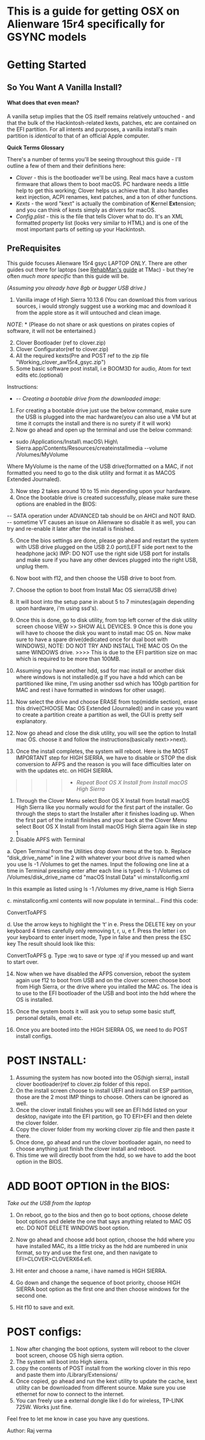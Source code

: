 # This is a guide for getting OSX on Alienware 15r4 specifically for GSYNC models

# Getting Started

## So You Want A Vanilla Install?

#### What does that even mean?

A vanilla setup implies that the OS itself remains relatively untouched - and that the bulk of the Hackintosh-related kexts, patches, etc are contained on the EFI partition. For all intents and purposes, a vanilla install's main partition is _identical_ to that of an official Apple computer.

**Quick Terms Glossary**

There's a number of terms you'll be seeing throughout this guide - I'll outline a few of them and their definitions here:

* _Clover_ - this is the bootloader we'll be using.  Real macs have a custom firmware that allows them to boot macOS.  PC hardware needs a little help to get this working; Clover helps us achieve that.  It also handles kext injection, ACPI renames, kext patches, and a ton of other functions.
* _Kexts_ - the word "kext" is actually the combination of **K**ernel **Ext**ension; and you can think of kexts simply as drivers for macOS.
* _Config.plist_ - this is the file that tells Clover what to do.  It's an XML formatted property list \(looks very similar to HTML\) and is one of the most important parts of setting up your Hackintosh.


## PreRequisites

This guide focuses Alienware 15r4 gsyc LAPTOP _ONLY_. There are other guides out there for laptops \(see [RehabMan's guide](https://www.tonymacx86.com/threads/guide-booting-the-os-x-installer-on-laptops-with-clover.148093/) at TMac\) - but they're often _much more specific_ than this guide will be.


_(Assuming you already have 8gb or bugger USB drive.)_

1. Vanilla image of High Sierra 10.13.6 (You can download this from various sources, i would strongly suggest use a working mac and download it from
the apple store as it will untouched and clean image.

_NOTE_: * (Please do not share or ask questions on pirates copies of software, it will not be entertained.)

2. Clover Bootloader (ref to clover.zip)
3. Clover Configurator(ref to clover.zip)
4. All the required kexts(Pre and POST ref to the zip file "Working_clover_aw15r4_gsyc.zip")
5. Some basic software post install, i.e BOOM3D for audio, Atom for text edits etc.(optional)


Instructions:

* -- _Creating a bootable drive from the downloaded image_:

1. For creating a bootable drive just use the below command, make sure the USB is plugged into the mac hardware(you can also use a VM but at time it corrupts the install and there is no surety if it will work)
2. Now go ahead and open up the terminal and use the below command:

* sudo /Applications/Install\ macOS\ High\ Sierra.app/Contents/Resources/createinstallmedia --volume /Volumes/MyVolume

Where MyVolume is the name of the USB drive(formatted on a MAC, if not formatted you need to go to the disk utility and format it as MACOS Extended Journaled).

3. Now step 2 takes around 10 to 15 min depending upon your hardware.
4. Once the bootable drive is created successfully, please make sure these options are enabled in the BIOS:

  -- SATA operation under ADVANCED tab should be on AHCI and NOT RAID.
  -- sometime VT causes an issue on Alienware so disable it as well, you can try and re-enable it later after the install is finished.

5. Once the bios settings are done, please go ahead and restart the system with USB drive plugged on the USB 2.0 port(LEFT side port next to the headphone jack) IMP: DO NOT use the right side USB port for installs and make sure if you have any other devices plugged into the right USB, unplug them.

5. Now boot with f12, and then choose the USB drive to boot from.
6. Choose the option to boot from Install Mac OS sierra(USB drive)
7. It will boot into the setup pane in about 5 to 7 minutes(again depending upon hardware, i'm using ssd's).
8. Once this is done, go to disk utility, from top left corner of the disk utility screen choose VIEW >> SHOW ALL DEVICES.
9 Once this is done you will have to choose the disk you want to install mac OS on. Now make sure to have a spare drive(dedicated once for dual boot with WINDOWS), NOTE: DO NOT TRY AND INSTALL THE MAC OS On the same WINDOWS drive. >>>> This is due to the EFI partition size on mac which is required to be more than 100MB.
10. Assuming you have another hdd, ssd for mac install or another disk where windows is not installed(e.g If you have a hdd which can be partitioned like mine, I'm using another ssd which has 100gb partition for MAC and rest i have formatted in windows for other usage).
11. Now select the drive and choose ERASE from top(middle section), erase this drive(CHOOSE Mac OS Extended (Journaled)) and in case you want to create a partition create a partition as well, the GUI is pretty self explanatory.
12. Now go ahead and close the disk utility, you will see the option to Install mac OS. choose it and follow the instructions(basically next>>next).
13. Once the install completes, the system will reboot. Here is the MOST IMPORTANT step for HIGH SIERRA, we have to disable or STOP the disk conversion to AFPS and the reason is you will face difficulties later on with the updates etc. on HIGH SIERRA.

>>>> * _Repeat Boot OS X Install from Install macOS High Sierra_

1. Through the Clover Menu select Boot OS X Install from Install macOS High Sierra like you normally would for the first part of the installer.
Go through the steps to start the Installer after it finishes loading up.
When the first part of the install finishes and your back at the Clover Menu select Boot OS X Install from Install macOS High Sierra again like in step 1
2. Disable APFS with Terminal

a. Open Terminal from the Utilities drop down menu at the top.
b. Replace “disk_drive_name” in line 2 with whatever your boot drive is named when you use ls -1 /Volumes to get the names. Input the following one line at a time in Terminal pressing enter after each line is typed:
      ls -1 /Volumes
      cd /Volumes/disk_drive_name
      cd "macOS Install Data"
      vi minstallconfig.xml

In this example as listed using ls -1 /Volumes my drive_name is High Sierra

c. minstallconfig.xml contents will now populate in terminal…
Find this code:

<key>ConvertToAPFS</key>
    <true/>

d. Use the arrow keys to highlight the ‘t‘ in
e. Press the DELETE key on your keyboard 4 times carefully only removing t, r, u, e
f. Press the letter i on your keyboard to enter insert mode, Type in false and then press the ESC key
  The result should look like this:

  <key>ConvertToAPFS</key>
      <false/>
g. Type :wq to save or type :q! if you messed up and want to start over.


14. Now when we have disabled the AFPS conversion, reboot the system again use f12 to boot from USB and on the clover screen choose boot from High Sierra, or the drive where you intalled the MAC os. The idea is to use to the EFI bootloader of the USB and boot into the hdd where the OS is installed.

15. Once the system boots it will ask you to setup some basic stuff, personal details, email etc.
16. Once you are booted into the HIGH SIERRA OS, we need to do POST install configs.


POST INSTALL:
============

1. Assuming the system has now booted into the OS(high sierra), install clover bootloader(ref to clover.zip folder of this repo).
2. On the install screen choose to install UEFI and install on ESP partition, those are the 2 most IMP things to choose. Others can be ignored as well.
3. Once the clover install finishes you will see an EFI hdd listed on your desktop, navigate into the EFI partition, go TO EFI>EFI and then delete the clover folder.
4. Copy the clover folder from my working clover zip file and then paste it there.
5. Once done, go ahead and run the clover bootloader again, no need to choose anything just finish the clover install and reboot.
6. This time we will directly boot from the hdd, so we have to add the boot option in the BIOS.

ADD BOOT OPTION in the BIOS:
===========================

_Take out the USB from the laptop_

1. On reboot, go to the bios and then go to boot options, choose delete boot options and delete the one that says anything related to MAC OS etc. DO NOT DELETE WINDOWS boot option.

2. Now go ahead and choose add boot option, choose the hdd where you have installed MAC, its a little tricky as the hdd are numbered in unix format, so try and use the first one, and then navigate to EFI>CLOVER>CLOVERX64.efi.
3. Hit enter and choose a name, i have named is HIGH SIERRA.
4. Go down and change the sequence of boot priority, choose HIGH SIERRA boot option as the first one and then choose windows for the second one.
5. Hit f10 to save and exit.


POST configs:
============

1. Now after changing the boot options, system will reboot to the clover boot screen, choose OS high sierra option.
2. The system will boot into High sierra.
3. copy the contents of POST install from the working clover in this repo and paste them into /Library/Extensions/
4. Once copied, go ahead and run the kext utility to update the cache, kext utility can be downloaded from different source. Make sure you use ethernet for now to connect to the internet.
5. You can freely use a external dongle like I do for wireless, TP-LINK 725W. Works just fine.


Feel free to let me know in case you have any questions.

Author: Raj verma
